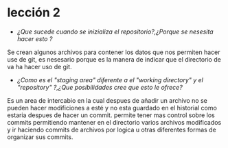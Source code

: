 # lección 2

*   _¿Que sucede cuando se inizializa el repositorio?,¿Porque se nesesita hacer
esto ?_

Se crean algunos archivos para contener los datos que nos permiten hacer use de
git, es nesesario porque es la manera de indicar que el directorio de va ha
hacer uso de git.

*   _¿Como es el  "staging area" diferente a el "working directory" y el
"repository" ?,¿Que posibilidades cree que esto le ofrece?_

Es un area de intercabio en la cual despues de  añadir un archivo no se pueden
hacer modificiones a esté y no esta guardado en el historial como estaria
despues de hacer un commit.
permite tener mas control sobre los commits permitiendo mantener en el
directorio varios archivos modificados y ir haciendo commits de archivos por
logica u otras diferentes formas de organizar sus commits.
